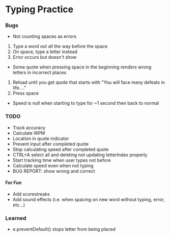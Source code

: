 # Typing Practice
### Bugs
- Not counting spaces as errors
1. Type a word out all the way before the space
2. On space, type a letter instead
3. Error occurs but doesn't show
- Some quote when pressing space in the beginning renders wrong letters in incorrect places
1. Reload until you get quote that starts with "You will face many defeats in life...."
2. Press space
- Speed is null when starting to type for ~1 second then back to normal
### TODO
- Track accuracy
- Calculate WPM
- Location in quote indicator 
- Prevent input after completed quote
- Stop calculating speed after completed quote
- CTRL+A select all and deleting not updating letterIndex properly
- Start tracking time when user types not before
- Calculate speed even when not typing
- BUG REPORT: show wrong and correct
#### For Fun
- Add scorestreaks
- Add sound effects (i.e. when spacing on new word without typing, error, etc...)

### Learned
- e.preventDefault() stops letter from being placed 